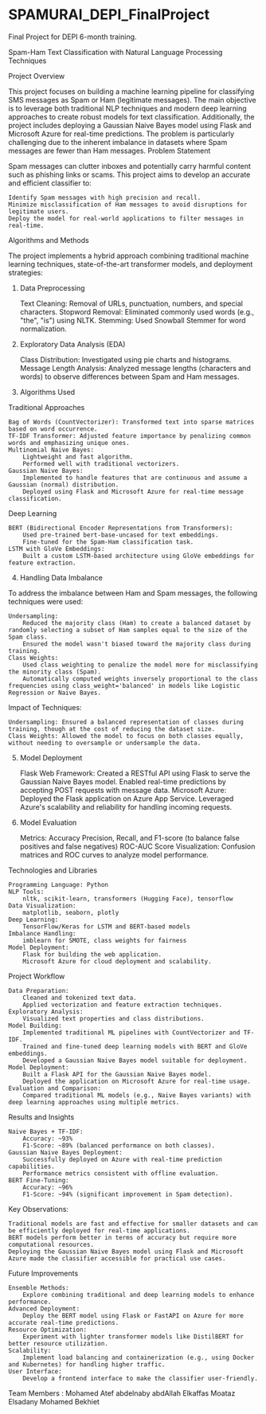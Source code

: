 # SPAMURAI_DEPI_FinalProject
Final Project for DEPI 6-month training.

Spam-Ham Text Classification with Natural Language Processing Techniques

Project Overview

This project focuses on building a machine learning pipeline for classifying SMS messages as Spam or Ham (legitimate messages). The main objective is to leverage both traditional NLP techniques and modern deep learning approaches to create robust models for text classification. Additionally, the project includes deploying a Gaussian Naive Bayes model using Flask and Microsoft Azure for real-time predictions. The problem is particularly challenging due to the inherent imbalance in datasets where Spam messages are fewer than Ham messages.
Problem Statement

Spam messages can clutter inboxes and potentially carry harmful content such as phishing links or scams. This project aims to develop an accurate and efficient classifier to:

    Identify Spam messages with high precision and recall.
    Minimize misclassification of Ham messages to avoid disruptions for legitimate users.
    Deploy the model for real-world applications to filter messages in real-time.

Algorithms and Methods

The project implements a hybrid approach combining traditional machine learning techniques, state-of-the-art transformer models, and deployment strategies:
1. Data Preprocessing

    Text Cleaning: Removal of URLs, punctuation, numbers, and special characters.
    Stopword Removal: Eliminated commonly used words (e.g., "the", "is") using NLTK.
    Stemming: Used Snowball Stemmer for word normalization.

2. Exploratory Data Analysis (EDA)

    Class Distribution: Investigated using pie charts and histograms.
    Message Length Analysis: Analyzed message lengths (characters and words) to observe differences between Spam and Ham messages.

3. Algorithms Used

Traditional Approaches

    Bag of Words (CountVectorizer): Transformed text into sparse matrices based on word occurrence.
    TF-IDF Transformer: Adjusted feature importance by penalizing common words and emphasizing unique ones.
    Multinomial Naive Bayes:
        Lightweight and fast algorithm.
        Performed well with traditional vectorizers.
    Gaussian Naive Bayes:
        Implemented to handle features that are continuous and assume a Gaussian (normal) distribution.
        Deployed using Flask and Microsoft Azure for real-time message classification.

Deep Learning

    BERT (Bidirectional Encoder Representations from Transformers):
        Used pre-trained bert-base-uncased for text embeddings.
        Fine-tuned for the Spam-Ham classification task.
    LSTM with GloVe Embeddings:
        Built a custom LSTM-based architecture using GloVe embeddings for feature extraction.

4. Handling Data Imbalance

To address the imbalance between Ham and Spam messages, the following techniques were used:

    Undersampling:
        Reduced the majority class (Ham) to create a balanced dataset by randomly selecting a subset of Ham samples equal to the size of the Spam class.
        Ensured the model wasn't biased toward the majority class during training.
    Class Weights:
        Used class weighting to penalize the model more for misclassifying the minority class (Spam).
        Automatically computed weights inversely proportional to the class frequencies using class_weight='balanced' in models like Logistic Regression or Naive Bayes.

Impact of Techniques:

    Undersampling: Ensured a balanced representation of classes during training, though at the cost of reducing the dataset size.
    Class Weights: Allowed the model to focus on both classes equally, without needing to oversample or undersample the data.

5. Model Deployment

    Flask Web Framework:
        Created a RESTful API using Flask to serve the Gaussian Naive Bayes model.
        Enabled real-time predictions by accepting POST requests with message data.
    Microsoft Azure:
        Deployed the Flask application on Azure App Service.
        Leveraged Azure's scalability and reliability for handling incoming requests.

6. Model Evaluation

    Metrics:
        Accuracy
        Precision, Recall, and F1-score (to balance false positives and false negatives)
        ROC-AUC Score
    Visualization:
        Confusion matrices and ROC curves to analyze model performance.

Technologies and Libraries

    Programming Language: Python
    NLP Tools:
        nltk, scikit-learn, transformers (Hugging Face), tensorflow
    Data Visualization:
        matplotlib, seaborn, plotly
    Deep Learning:
        TensorFlow/Keras for LSTM and BERT-based models
    Imbalance Handling:
        imblearn for SMOTE, class weights for fairness
    Model Deployment:
        Flask for building the web application.
        Microsoft Azure for cloud deployment and scalability.

Project Workflow

    Data Preparation:
        Cleaned and tokenized text data.
        Applied vectorization and feature extraction techniques.
    Exploratory Analysis:
        Visualized text properties and class distributions.
    Model Building:
        Implemented traditional ML pipelines with CountVectorizer and TF-IDF.
        Trained and fine-tuned deep learning models with BERT and GloVe embeddings.
        Developed a Gaussian Naive Bayes model suitable for deployment.
    Model Deployment:
        Built a Flask API for the Gaussian Naive Bayes model.
        Deployed the application on Microsoft Azure for real-time usage.
    Evaluation and Comparison:
        Compared traditional ML models (e.g., Naive Bayes variants) with deep learning approaches using multiple metrics.

Results and Insights

    Naive Bayes + TF-IDF:
        Accuracy: ~93%
        F1-Score: ~89% (balanced performance on both classes).
    Gaussian Naive Bayes Deployment:
        Successfully deployed on Azure with real-time prediction capabilities.
        Performance metrics consistent with offline evaluation.
    BERT Fine-Tuning:
        Accuracy: ~96%
        F1-Score: ~94% (significant improvement in Spam detection).

Key Observations:

    Traditional models are fast and effective for smaller datasets and can be efficiently deployed for real-time applications.
    BERT models perform better in terms of accuracy but require more computational resources.
    Deploying the Gaussian Naive Bayes model using Flask and Microsoft Azure made the classifier accessible for practical use cases.

Future Improvements

    Ensemble Methods:
        Explore combining traditional and deep learning models to enhance performance.
    Advanced Deployment:
        Deploy the BERT model using Flask or FastAPI on Azure for more accurate real-time predictions.
    Resource Optimization:
        Experiment with lighter transformer models like DistilBERT for better resource utilization.
    Scalability:
        Implement load balancing and containerization (e.g., using Docker and Kubernetes) for handling higher traffic.
    User Interface:
        Develop a frontend interface to make the classifier user-friendly.
Team Members :
Mohamed Atef abdelnaby abdAllah Elkaffas
Moataz Elsadany
Mohamed Bekhiet
